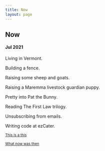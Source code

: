 ```yaml
---
title: Now
layout: page
---
```

## Now
#### Jul 2021

Living in Vermont.

Building a fence.

Raising some sheep and goats.

Raising a Maremma livestock guardian puppy.

Pretty into Pat the Bunny.

Reading The First Law trilogy.

Unsubscribing from emails.

Writing code at ezCater.

<sub>[This is a this](https://nownownow.com/about)</sub>

<sub>[What now was then](https://github.com/jgoggles/jgoggles.github.io/commits/main/now.md)</sub>
